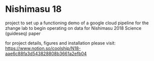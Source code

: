 # Nishimasu 18
project to set up a functioning demo of a google cloud pipeline for the zhange lab to begin operating on data for Nishimasu 2018 Science (guideseq) paper

for project details, figures and installation please visit:
https://www.notion.so/coolship/N18-aae6c88fa3d543828808b3661a2efb04
